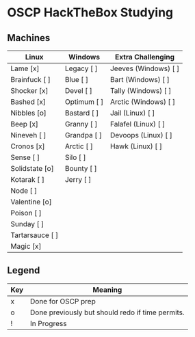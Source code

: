 # OSCP HackTheBox Studying

## Machines

| Linux            | Windows       | Extra Challenging     |
| ---              | ---           | ---                   |
| Lame        [x]  | Legacy   [ ]  | Jeeves (Windows) [ ]  |
| Brainfuck   [ ]  | Blue     [ ]  | Bart (Windows)   [ ]  |
| Shocker     [x]  | Devel    [ ]  | Tally (Windows)  [ ]  |
| Bashed      [x]  | Optimum  [ ]  | Arctic (Windows) [ ]  |
| Nibbles     [o]  | Bastard  [ ]  | Jail (Linux)     [ ]  |
| Beep        [x]  | Granny   [ ]  | Falafel (Linux)  [ ]  |
| Nineveh     [ ]  | Grandpa  [ ]  | Devoops (Linux)  [ ]  |
| Cronos      [x]  | Arctic   [ ]  | Hawk (Linux)     [ ]  |
| Sense       [ ]  | Silo     [ ]  |                       |
| Solidstate  [o]  | Bounty   [ ]  |                       |
| Kotarak     [ ]  | Jerry    [ ]  |                       |
| Node        [ ]  |               |                       |
| Valentine   [o]  |               |                       |
| Poison      [ ]  |               |                       |
| Sunday      [ ]  |               |                       |
| Tartarsauce [ ]  |               |                       |
| Magic       [x]  |               |                       |

## Legend

| Key  | Meaning                                           |
| ---  | ---                                               |
| x    | Done for OSCP prep                                |
| o    | Done previously but should redo if time permits.  |
| !    | In Progress                                       |
